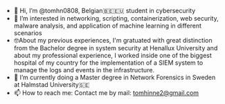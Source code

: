 - 👋 Hi, I’m @tomhn0808, Belgian🇧🇪🇪🇺 student in cybersecurity
- 👀 I’m interested in networking, scripting, containerization, web security, malware analysis, and application of machine learning in different scenarios
- 🤓About my previous experiences, I'm gratuated with great distinction from the Bachelor degree in system security at Henallux University and about my professional experience, I worked inside one of the biggest hospital of my country for the implementation of a SIEM system to manage the logs and events in the infrastructure.
- 🌱 I’m currently doing a Master degree in Network Forensics in Sweden at Halmstad University🇸🇪
- 📫 How to reach me: Contact me by mail: tomhinne2@gmail.com

<!---
tomhn0808/tomhn0808 is a ✨ special ✨ repository because its `README.md` (this file) appears on your GitHub profile.
You can click the Preview link to take a look at your changes.
--->
